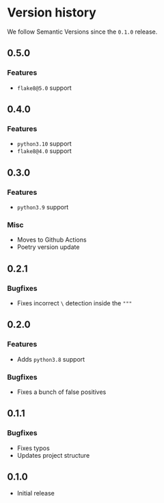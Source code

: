# Version history

We follow Semantic Versions since the `0.1.0` release.


## 0.5.0

### Features

- `flake8@5.0` support


## 0.4.0

### Features

- `python3.10` support
- `flake8@4.0` support


## 0.3.0

### Features

- `python3.9` support

### Misc

- Moves to Github Actions
- Poetry version update


## 0.2.1

### Bugfixes

- Fixes incorrect `\` detection inside the `"""`


## 0.2.0

### Features

- Adds `python3.8` support

### Bugfixes

- Fixes a bunch of false positives


## 0.1.1

### Bugfixes

- Fixes typos
- Updates project structure


## 0.1.0

- Initial release
